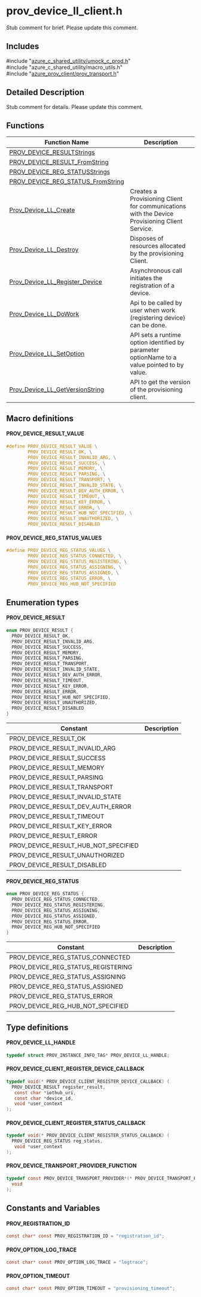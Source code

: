 # prov_device_ll_client.h 

Stub comment for brief. Please update this comment.

## Includes

\#include "[azure_c_shared_utility/umock_c_prod.h](iot-c-ref-umock-c-prod-h.md)"  
\#include "azure_c_shared_utility/macro_utils.h"  
\#include "[azure_prov_client/prov_transport.h](iot-c-ref-prov-transport-h.md)"  

## Detailed Description

Stub comment for details. Please update this comment.

## Functions

Function Name                  | Description                                
--------------------------------|---------------------------------------------
[PROV_DEVICE_RESULTStrings](./iot-c-ref-prov-device-ll-client-h/prov-device-resultstrings.md)            | 
[PROV_DEVICE_RESULT_FromString](./iot-c-ref-prov-device-ll-client-h/prov-device-result-fromstring.md)            | 
[PROV_DEVICE_REG_STATUSStrings](./iot-c-ref-prov-device-ll-client-h/prov-device-reg-statusstrings.md)            | 
[PROV_DEVICE_REG_STATUS_FromString](./iot-c-ref-prov-device-ll-client-h/prov-device-reg-status-fromstring.md)            | 
[Prov_Device_LL_Create](./iot-c-ref-prov-device-ll-client-h/prov-device-ll-create.md)            | Creates a Provisioning Client for communications with the Device Provisioning Client Service.
[Prov_Device_LL_Destroy](./iot-c-ref-prov-device-ll-client-h/prov-device-ll-destroy.md)            | Disposes of resources allocated by the provisioning Client.
[Prov_Device_LL_Register_Device](./iot-c-ref-prov-device-ll-client-h/prov-device-ll-register-device.md)            | Asynchronous call initiates the registration of a device.
[Prov_Device_LL_DoWork](./iot-c-ref-prov-device-ll-client-h/prov-device-ll-dowork.md)            | Api to be called by user when work (registering device) can be done.
[Prov_Device_LL_SetOption](./iot-c-ref-prov-device-ll-client-h/prov-device-ll-setoption.md)            | API sets a runtime option identified by parameter optionName to a value pointed to by value.
[Prov_Device_LL_GetVersionString](./iot-c-ref-prov-device-ll-client-h/prov-device-ll-getversionstring.md)            | API to get the version of the provisioning client.

## Macro definitions

#### PROV_DEVICE_RESULT_VALUE

```C
#define PROV_DEVICE_RESULT_VALUE \
        PROV_DEVICE_RESULT_OK, \
        PROV_DEVICE_RESULT_INVALID_ARG, \
        PROV_DEVICE_RESULT_SUCCESS, \
        PROV_DEVICE_RESULT_MEMORY, \
        PROV_DEVICE_RESULT_PARSING, \
        PROV_DEVICE_RESULT_TRANSPORT, \
        PROV_DEVICE_RESULT_INVALID_STATE, \
        PROV_DEVICE_RESULT_DEV_AUTH_ERROR, \
        PROV_DEVICE_RESULT_TIMEOUT, \
        PROV_DEVICE_RESULT_KEY_ERROR, \
        PROV_DEVICE_RESULT_ERROR, \
        PROV_DEVICE_RESULT_HUB_NOT_SPECIFIED, \
        PROV_DEVICE_RESULT_UNAUTHORIZED, \
        PROV_DEVICE_RESULT_DISABLED 
```

#### PROV_DEVICE_REG_STATUS_VALUES

```C
#define PROV_DEVICE_REG_STATUS_VALUES \
        PROV_DEVICE_REG_STATUS_CONNECTED, \
        PROV_DEVICE_REG_STATUS_REGISTERING, \
        PROV_DEVICE_REG_STATUS_ASSIGNING, \
        PROV_DEVICE_REG_STATUS_ASSIGNED, \
        PROV_DEVICE_REG_STATUS_ERROR, \
        PROV_DEVICE_REG_HUB_NOT_SPECIFIED 
```

## Enumeration types

#### PROV_DEVICE_RESULT

```C
enum PROV_DEVICE_RESULT {
  PROV_DEVICE_RESULT_OK,
  PROV_DEVICE_RESULT_INVALID_ARG,
  PROV_DEVICE_RESULT_SUCCESS,
  PROV_DEVICE_RESULT_MEMORY,
  PROV_DEVICE_RESULT_PARSING,
  PROV_DEVICE_RESULT_TRANSPORT,
  PROV_DEVICE_RESULT_INVALID_STATE,
  PROV_DEVICE_RESULT_DEV_AUTH_ERROR,
  PROV_DEVICE_RESULT_TIMEOUT,
  PROV_DEVICE_RESULT_KEY_ERROR,
  PROV_DEVICE_RESULT_ERROR,
  PROV_DEVICE_RESULT_HUB_NOT_SPECIFIED,
  PROV_DEVICE_RESULT_UNAUTHORIZED,
  PROV_DEVICE_RESULT_DISABLED
}
```
Constant                    | Description                                
----------------------------|----------------
 PROV_DEVICE_RESULT_OK            | 
 PROV_DEVICE_RESULT_INVALID_ARG            | 
 PROV_DEVICE_RESULT_SUCCESS            | 
 PROV_DEVICE_RESULT_MEMORY            | 
 PROV_DEVICE_RESULT_PARSING            | 
 PROV_DEVICE_RESULT_TRANSPORT            | 
 PROV_DEVICE_RESULT_INVALID_STATE            | 
 PROV_DEVICE_RESULT_DEV_AUTH_ERROR            | 
 PROV_DEVICE_RESULT_TIMEOUT            | 
 PROV_DEVICE_RESULT_KEY_ERROR            | 
 PROV_DEVICE_RESULT_ERROR            | 
 PROV_DEVICE_RESULT_HUB_NOT_SPECIFIED            | 
 PROV_DEVICE_RESULT_UNAUTHORIZED            | 
 PROV_DEVICE_RESULT_DISABLED            | 

#### PROV_DEVICE_REG_STATUS

```C
enum PROV_DEVICE_REG_STATUS {
  PROV_DEVICE_REG_STATUS_CONNECTED,
  PROV_DEVICE_REG_STATUS_REGISTERING,
  PROV_DEVICE_REG_STATUS_ASSIGNING,
  PROV_DEVICE_REG_STATUS_ASSIGNED,
  PROV_DEVICE_REG_STATUS_ERROR,
  PROV_DEVICE_REG_HUB_NOT_SPECIFIED
}
```
Constant                    | Description                                
----------------------------|----------------
 PROV_DEVICE_REG_STATUS_CONNECTED            | 
 PROV_DEVICE_REG_STATUS_REGISTERING            | 
 PROV_DEVICE_REG_STATUS_ASSIGNING            | 
 PROV_DEVICE_REG_STATUS_ASSIGNED            | 
 PROV_DEVICE_REG_STATUS_ERROR            | 
 PROV_DEVICE_REG_HUB_NOT_SPECIFIED            | 

## Type definitions

#### PROV_DEVICE_LL_HANDLE

```C
typedef struct PROV_INSTANCE_INFO_TAG* PROV_DEVICE_LL_HANDLE;
```

#### PROV_DEVICE_CLIENT_REGISTER_DEVICE_CALLBACK

```C
typedef void(* PROV_DEVICE_CLIENT_REGISTER_DEVICE_CALLBACK) (
  PROV_DEVICE_RESULT register_result,
   const char *iothub_uri,
   const char *device_id,
   void *user_context
);
```

#### PROV_DEVICE_CLIENT_REGISTER_STATUS_CALLBACK

```C
typedef void(* PROV_DEVICE_CLIENT_REGISTER_STATUS_CALLBACK) (
  PROV_DEVICE_REG_STATUS reg_status,
   void *user_context
);
```

#### PROV_DEVICE_TRANSPORT_PROVIDER_FUNCTION

```C
typedef const PROV_DEVICE_TRANSPORT_PROVIDER*(* PROV_DEVICE_TRANSPORT_PROVIDER_FUNCTION) (
  void
);
```

## Constants and Variables

#### PROV_REGISTRATION_ID
```C
const char* const PROV_REGISTRATION_ID = "registration_id";
```

#### PROV_OPTION_LOG_TRACE
```C
const char* const PROV_OPTION_LOG_TRACE = "logtrace";
```

#### PROV_OPTION_TIMEOUT
```C
const char* const PROV_OPTION_TIMEOUT = "provisioning_timeout";
```

